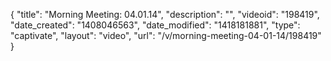{
    "title": "Morning Meeting: 04.01.14",
    "description": "",
    "videoid": "198419",
    "date_created": "1408046563",
    "date_modified": "1418181881",
    "type": "captivate",
    "layout": "video",
    "url": "\/v\/morning-meeting-04-01-14\/198419"
}